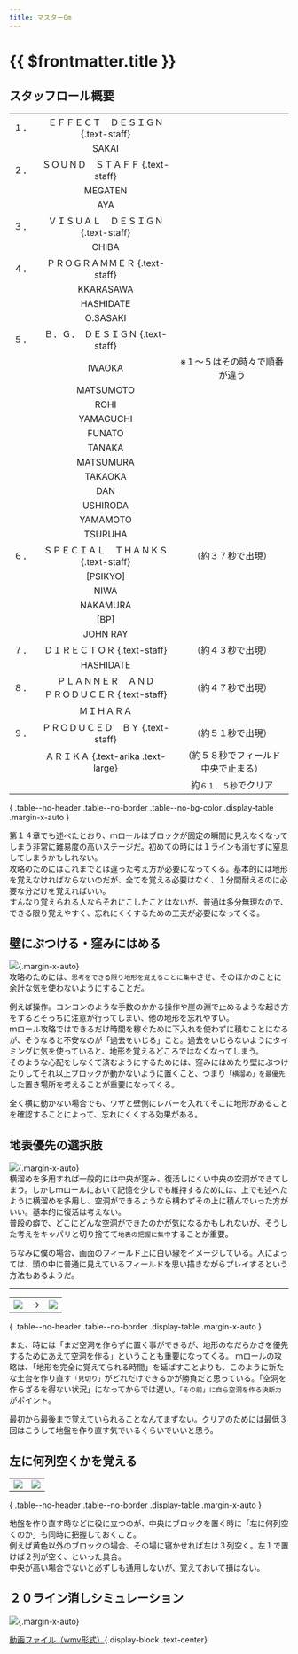 ```yaml
---
title: マスターGm
---
```


# {{ $frontmatter.title }}

## スタッフロール概要

|      |      |      |
| :--: | :--: | :--: |
| １． | ＥＦＦＥＣＴ　ＤＥＳＩＧＮ {.text-staff} | |
|      | SAKAI | |
| ２． | ＳＯＵＮＤ　ＳＴＡＦＦ {.text-staff} | |
|      | MEGATEN | |
|      | AYA | |
| ３． | ＶＩＳＵＡＬ　ＤＥＳＩＧＮ {.text-staff} | |
|      | CHIBA | |
| ４． | ＰＲＯＧＲＡＭＭＥＲ {.text-staff} | |
|      | KKARASAWA | |
|      | HASHIDATE | |
|      | O.SASAKI | |
| ５． | Ｂ．Ｇ．　ＤＥＳＩＧＮ {.text-staff} | |
|      | IWAOKA | ※１～５はその時々で順番が違う |
|      | MATSUMOTO | |
|      | ROHI | |
|      | YAMAGUCHI | |
|      | FUNATO | |
|      | TANAKA | |
|      | MATSUMURA | |
|      | TAKAOKA | |
|      | DAN | |
|      | USHIRODA | |
|      | YAMAMOTO | |
|      | TSURUHA | |
| ６． | ＳＰＥＣＩＡＬ　ＴＨＡＮＫＳ {.text-staff} | （約３７秒で出現） |
|      | [PSIKYO] |  |
|      | NIWA |  |
|      | NAKAMURA |  |
|      | [BP] |  |
|      | JOHN RAY |  |
| ７． | ＤＩＲＥＣＴＯＲ {.text-staff} | （約４３秒で出現） |
|      | HASHIDATE |  |
| ８． | ＰＬＡＮＮＥＲ　ＡＮＤ<br>ＰＲＯＤＵＣＥＲ {.text-staff} | （約４７秒で出現） |
|      | ＭＩＨＡＲＡ |  |
| ９． | ＰＲＯＤＵＣＥＤ　ＢＹ {.text-staff} | （約５１秒で出現） |
|      | ＡＲＩＫＡ {.text-arika .text-large} | （約５８秒でフィールド中央で止まる） |
|      |  | 約`６１．５秒`でクリア |

{ .table--no-header .table--no-border .table--no-bg-color .display-table .margin-x-auto }

第１４章でも述べたとおり、ｍロールはブロックが固定の瞬間に見えなくなってしまう非常に難易度の高いステージだ。初めての時には１ラインも消せずに窒息してしまうかもしれない。  
攻略のためにはこれまでとは違った考え方が必要になってくる。基本的には地形を覚えなければならないのだが、全てを覚える必要はなく、１分間耐えるのに必要な分だけを覚えればいい。  
すんなり覚えられる人ならそれにこしたことはないが、普通は多分無理なので、できる限り覚えやすく、忘れにくくするための工夫が必要になってくる。  


## 壁にぶつける・窪みにはめる

![](/img/16/01.gif){.margin-x-auto}  
攻略のためには、`思考をできる限り地形を覚えることに集中`させ、そのほかのことに余計な気を使わないようにすることだ。  

例えば操作。コンコンのような手数のかかる操作や崖の淵で止めるような起き方をするとそっちに注意が行ってしまい、他の地形を忘れやすい。  
ｍロール攻略ではできるだけ時間を稼ぐために下入れを使わずに積むことになるが、そうなると不安なのが「過去をいじる」こと。過去をいじらないようにタイミングに気を使っていると、地形を覚えるどころではなくなってしまう。  
そのような心配をしなくて済むようにするためには、窪みにはめたり壁にぶつけたりしてそれ以上ブロックが動かないように置くこと、つまり`「横溜め」を最優先`した置き場所を考えることが重要になってくる。  

全く横に動かない場合でも、ワザと壁側にレバーを入れてそこに地形があることを確認することによって、忘れにくくする効果がある。  


## 地表優先の選択肢

![](/img/16/03.gif){.margin-x-auto}  
横溜めを多用すれば一般的には中央が窪み、復活しにくい中央の空洞ができてしまう。しかしｍロールにおいて記憶を少しでも維持するためには、上でも述べたように横溜めを多用し、空洞ができるようなら構わずその上に積んでいった方がいい。基本的に復活は考えない。  
普段の癖で、どこにどんな空洞ができたのかが気になるかもしれないが、そうした考えをキッパリと切り捨てて`地表の把握に集中`することが重要。  

ちなみに僕の場合、画面のフィールド上に白い線をイメージしている。人によっては、頭の中に普通に見えているフィールドを思い描きながらプレイするという方法もあるようだ。  

------

|      |      |      |
| :--: | :--: | :--: |
| ![](/img/16/03.png) | → | ![](/img/16/04.png) |

{ .table--no-header .table--no-border .display-table .margin-x-auto }

また、時には「まだ空洞を作らずに置く事ができるが、地形のなだらかさを優先するためにあえて空洞を作る」ということも重要になってくる。
ｍロールの攻略は、「地形を完全に覚えてられる時間」を延ばすことよりも、このように新たな土台を作り直す`「見切り」`がどれだけできるかが勝負だと思っている。「空洞を作らざるを得ない状況」になってからでは遅い。`「その前」に自ら空洞を作る決断力`がポイント。

最初から最後まで覚えていられることなんてまずない。クリアのためには最低３回はこうして地盤を作り直す気でいるくらいでいいと思う。


## 左に何列空くかを覚える

|      |      |
| :--: | :--: |
| ![](/img/16/04.gif) | ![](/img/16/05.gif) |

{ .table--no-header .table--no-border .display-table .margin-x-auto }

地盤を作り直す時などに役に立つのが、中央にブロックを置く時に「左に何列空くのか」も同時に把握しておくこと。  
例えば黄色以外のブロックの場合、その場に寝かせれば左は３列空く。左１で置けば２列が空く、といった具合。  
中央が高い場合でないと必ずしも通用しないが、覚えておいて損はない。  


## ２０ライン消しシミュレーション
![](/img/16/02.gif){.margin-x-auto}  

[動画ファイル（wmv形式）](/img/16/roll.wmv){.display-block .text-center}  
